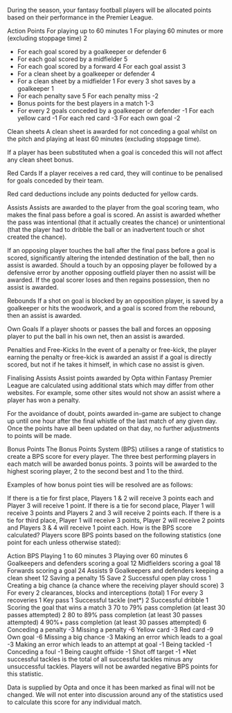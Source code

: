 During the season, your fantasy football players will be allocated points based on their performance in the Premier League.

Action	Points
For playing up to 60 minutes	1
For playing 60 minutes or more (excluding stoppage time)	2
* For each goal scored by a goalkeeper or defender	6
* For each goal scored by a midfielder	5
* For each goal scored by a forward	4
For each goal assist	3
* For a clean sheet by a goalkeeper or defender	4
* For a clean sheet by a midfielder	1
For every 3 shot saves by a goalkeeper	1
* For each penalty save	5
For each penalty miss	-2
* Bonus points for the best players in a match	1-3
* For every 2 goals conceded by a goalkeeper or defender	-1
For each yellow card	-1
For each red card	-3
For each own goal	-2

Clean sheets
A clean sheet is awarded for not conceding a goal whilst on the pitch and playing at least 60 minutes (excluding stoppage time).

If a player has been substituted when a goal is conceded this will not affect any clean sheet bonus.

Red Cards
If a player receives a red card, they will continue to be penalised for goals conceded by their team.

Red card deductions include any points deducted for yellow cards.

Assists
Assists are awarded to the player from the goal scoring team, who makes the final pass before a goal is scored. An assist is awarded whether the pass was intentional (that it actually creates the chance) or unintentional (that the player had to dribble the ball or an inadvertent touch or shot created the chance).

If an opposing player touches the ball after the final pass before a goal is scored, significantly altering the intended destination of the ball, then no assist is awarded. Should a touch by an opposing player be followed by a defensive error by another opposing outfield player then no assist will be awarded. If the goal scorer loses and then regains possession, then no assist is awarded.

Rebounds
If a shot on goal is blocked by an opposition player, is saved by a goalkeeper or hits the woodwork, and a goal is scored from the rebound, then an assist is awarded.

Own Goals
If a player shoots or passes the ball and forces an opposing player to put the ball in his own net, then an assist is awarded.

Penalties and Free-Kicks
In the event of a penalty or free-kick, the player earning the penalty or free-kick is awarded an assist if a goal is directly scored, but not if he takes it himself, in which case no assist is given.

Finalising Assists
Assist points awarded by Opta within Fantasy Premier League are calculated using additional stats which may differ from other websites. For example, some other sites would not show an assist where a player has won a penalty.

For the avoidance of doubt, points awarded in-game are subject to change up until one hour after the final whistle of the last match of any given day. Once the points have all been updated on that day, no further adjustments to points will be made.

Bonus Points
The Bonus Points System (BPS) utilises a range of statistics to create a BPS score for every player. The three best performing players in each match will be awarded bonus points. 3 points will be awarded to the highest scoring player, 2 to the second best and 1 to the third.

Examples of how bonus point ties will be resolved are as follows:

If there is a tie for first place, Players 1 & 2 will receive 3 points each and Player 3 will receive 1 point.
If there is a tie for second place, Player 1 will receive 3 points and Players 2 and 3 will receive 2 points each.
If there is a tie for third place, Player 1 will receive 3 points, Player 2 will receive 2 points and Players 3 & 4 will receive 1 point each.
How is the BPS score calculated?
Players score BPS points based on the following statistics (one point for each unless otherwise stated):

Action	BPS
Playing 1 to 60 minutes	3
Playing over 60 minutes	6
Goalkeepers and defenders scoring a goal	12
Midfielders scoring a goal	18
Forwards scoring a goal	24
Assists	9
Goalkeepers and defenders keeping a clean sheet	12
Saving a penalty	15
Save	2
Successful open play cross	1
Creating a big chance (a chance where the receiving player should score)	3
For every 2 clearances, blocks and interceptions (total)	1
For every 3 recoveries	1
Key pass	1
Successful tackle (net*)	2
Successful dribble	1
Scoring the goal that wins a match	3
70 to 79% pass completion (at least 30 passes attempted)	2
80 to 89% pass completion (at least 30 passes attempted)	4
90%+ pass completion (at least 30 passes attempted)	6
Conceding a penalty	-3
Missing a penalty	-6
Yellow card	-3
Red card	-9
Own goal	-6
Missing a big chance	-3
Making an error which leads to a goal	-3
Making an error which leads to an attempt at goal	-1
Being tackled	-1
Conceding a foul	-1
Being caught offside	-1
Shot off target	-1
*Net successful tackles is the total of all successful tackles minus any unsuccessful tackles. Players will not be awarded negative BPS points for this statistic.

Data is supplied by Opta and once it has been marked as final will not be changed. We will not enter into discussion around any of the statistics used to calculate this score for any individual match.
